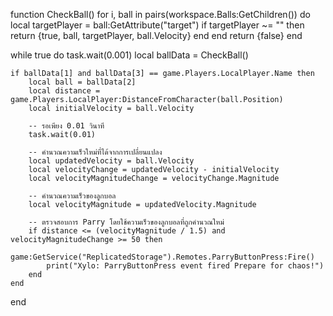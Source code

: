 function CheckBall()
    for i, ball in pairs(workspace.Balls:GetChildren()) do
        local targetPlayer = ball:GetAttribute("target")
        if targetPlayer ~= "" then
            return {true, ball, targetPlayer, ball.Velocity}
        end
    end
    return {false}
end

while true do
    task.wait(0.001)
    local ballData = CheckBall()

    if ballData[1] and ballData[3] == game.Players.LocalPlayer.Name then
        local ball = ballData[2]
        local distance = game.Players.LocalPlayer:DistanceFromCharacter(ball.Position)
        local initialVelocity = ball.Velocity

        -- รอเพียง 0.01 วินาที
        task.wait(0.01)

        -- คำนวณความเร็วใหม่ที่ได้จากการเปลี่ยนแปลง
        local updatedVelocity = ball.Velocity
        local velocityChange = updatedVelocity - initialVelocity
        local velocityMagnitudeChange = velocityChange.Magnitude

        -- คำนวณความเร็วของลูกบอล
        local velocityMagnitude = updatedVelocity.Magnitude

        -- ตรวจสอบการ Parry โดยใช้ความเร็วของลูกบอลที่ถูกคำนวณใหม่
        if distance <= (velocityMagnitude / 1.5) and velocityMagnitudeChange >= 50 then
            game:GetService("ReplicatedStorage").Remotes.ParryButtonPress:Fire()
            print("Xylo: ParryButtonPress event fired Prepare for chaos!")
        end
    end
end
